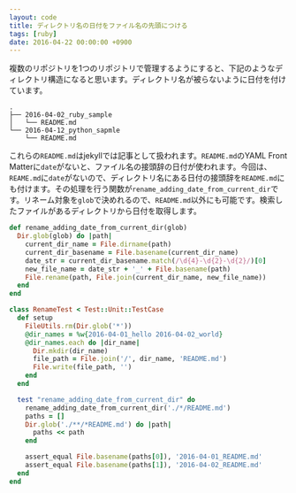 ```yaml
---
layout: code
title: ディレクトリ名の日付をファイル名の先頭につける
tags: [ruby]
date: 2016-04-22 00:00:00 +0900
---
```


複数のリポジトリを1つのリポジトリで管理するようにすると、下記のようなディレクトリ構造になると思います。ディレクトリ名が被らないように日付を付けています。

```
.
├── 2016-04-02_ruby_sample
│   └── README.md
└── 2016-04-12_python_sapmle
    └── README.md
```

これらの`README.md`はjekyllでは記事として扱われます。`README.md`のYAML Front Matterに`date`がないと、ファイル名の接頭辞の日付が使われます。今回は、`REAME.md`に`date`がないので、ディレクトリ名にある日付の接頭辞を`README.md`にも付けます。その処理を行う関数が`rename_adding_date_from_current_dir`です。リネーム対象を`glob`で決めれるので、`README.md`以外にも可能です。検索したファイルがあるディレクトリから日付を取得します。

```ruby
def rename_adding_date_from_current_dir(glob)
  Dir.glob(glob) do |path|
    current_dir_name = File.dirname(path)
    current_dir_basename = File.basename(current_dir_name)
    date_str = current_dir_basename.match(/\d{4}-\d{2}-\d{2}/)[0]
    new_file_name = date_str + '_' + File.basename(path)
    File.rename(path, File.join(current_dir_name, new_file_name))
  end
end

class RenameTest < Test::Unit::TestCase
  def setup
    FileUtils.rm(Dir.glob('*'))
    @dir_names = %w{2016-04-01_hello 2016-04-02_world}
    @dir_names.each do |dir_name|
      Dir.mkdir(dir_name)
      file_path = File.join('/', dir_name, 'README.md')
      File.write(file_path, '')
    end
  end

  test "rename_adding_date_from_current_dir" do
    rename_adding_date_from_current_dir('./*/README.md')
    paths = []
    Dir.glob('./**/*README.md') do |path|
      paths << path
    end

    assert_equal File.basename(paths[0]), '2016-04-01_README.md'
    assert_equal File.basename(paths[1]), '2016-04-02_README.md'
  end
end
```
